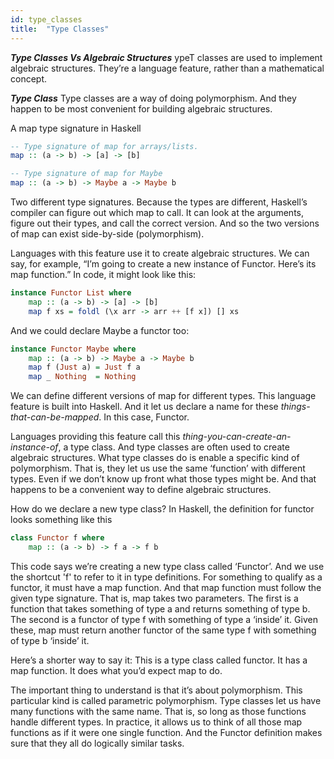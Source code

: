```yaml
---
id: type_classes
title:  "Type Classes"
---
```


***Type Classes Vs Algebraic Structures***
ypeT classes are used to implement algebraic structures. 
They’re a language feature, rather than a mathematical concept.

***Type Class***
Type classes are a way of doing polymorphism. 
And they happen to be most convenient for building algebraic structures.

A map type signature in Haskell
```haskell
-- Type signature of map for arrays/lists.
map :: (a -> b) -> [a] -> [b]

-- Type signature of map for Maybe
map :: (a -> b) -> Maybe a -> Maybe b
```
Two different type signatures. Because the types are different, Haskell’s compiler can figure out which map to call. 
It can look at the arguments, figure out their types, and call the correct version. 
And so the two versions of map can exist side-by-side (polymorphism).

Languages with this feature use it to create algebraic structures. 
We can say, for example, “I’m going to create a new instance of Functor. Here’s its map function.” 
In code, it might look like this:
```haskell
instance Functor List where
    map :: (a -> b) -> [a] -> [b]
    map f xs = foldl (\x arr -> arr ++ [f x]) [] xs
```
And we could declare Maybe a functor too:
```haskell
instance Functor Maybe where
    map :: (a -> b) -> Maybe a -> Maybe b
    map f (Just a) = Just f a
    map _ Nothing  = Nothing
```

We can define different versions of map for different types. 
This language feature is built into Haskell. 
And it let us declare a name for these *things-that-can-be-mapped*. In this case, Functor.

Languages providing this feature call this *thing-you-can-create-an-instance-of*, a type class. 
And type classes are often used to create algebraic structures.
What type classes do is enable a specific kind of polymorphism. 
That is, they let us use the same ‘function’ with different types. 
Even if we don’t know up front what those types might be. 
And that happens to be a convenient way to define algebraic structures.

How do we declare a new type class? In Haskell, the definition for functor looks something like this
```Haskell
class Functor f where
    map :: (a -> b) -> f a -> f b
```
This code says we’re creating a new type class called ‘Functor’. 
And we use the shortcut 'f' to refer to it in type definitions. 
For something to qualify as a functor, it must have a map function. 
And that map function must follow the given type signature. 
That is, map takes two parameters. 
The first is a function that takes something of type a and returns something of type b. 
The second is a functor of type f with something of type a ‘inside’ it. 
Given these, map must return another functor of the same type f with something of type b ‘inside’ it.

Here’s a shorter way to say it: This is a type class called functor. 
It has a map function. It does what you’d expect map to do.

The important thing to understand is that it’s about polymorphism. 
This particular kind is called parametric polymorphism. 
Type classes let us have many functions with the same name. 
That is, so long as those functions handle different types. 
In practice, it allows us to think of all those map functions as if it were one single function. 
And the Functor definition makes sure that they all do logically similar tasks.